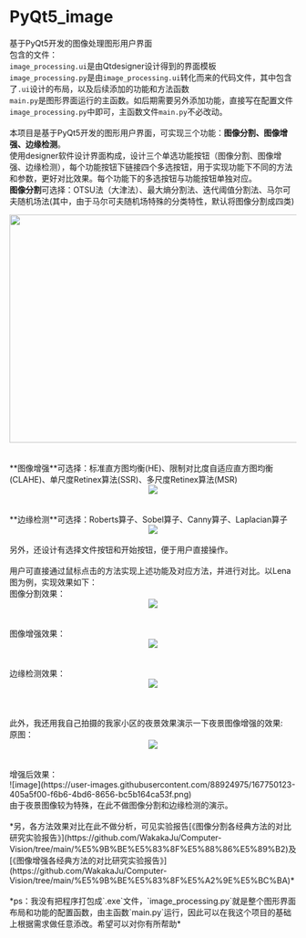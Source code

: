 # PyQt5_image
基于PyQt5开发的图像处理图形用户界面</br>
包含的文件：</br>
`image_processing.ui`是由Qtdesigner设计得到的界面模板</br>
`image_processing.py`是由`image_processing.ui`转化而来的代码文件，其中包含了`.ui`设计的布局，以及后续添加的功能和方法函数</br>
`main.py`是图形界面运行的主函数。如后期需要另外添加功能，直接写在配置文件`image_processing.py`中即可，主函数文件`main.py`不必改动。</br>
</br>
本项目是基于PyQt5开发的图形用户界面，可实现三个功能：**图像分割、图像增强、边缘检测**。</br>
使用designer软件设计界面构成，设计三个单选功能按钮（图像分割、图像增强、边缘检测），每个功能按钮下链接四个多选按钮，用于实现功能下不同的方法和参数，更好对比效果。每个功能下的多选按钮与功能按钮单独对应。</br>
**图像分割**可选择：OTSU法（大津法）、最大熵分割法、迭代阈值分割法、马尔可夫随机场法(其中，由于马尔可夫随机场特殊的分类特性，默认将图像分割成四类)</br>
<div align=center><img src="https://github.com/WakakaJu/pictures/blob/main/PyQt5/img_pro1.png" width="600" height="400"/></div></br></br>
**图像增强**可选择：标准直方图均衡(HE)、限制对比度自适应直方图均衡(CLAHE)、单尺度Retinex算法(SSR)、多尺度Retinex算法(MSR) </br>
<div align=center><img src="https://github.com/WakakaJu/pictures/blob/main/PyQt5/img_pro2.png"/></div></br></br>
**边缘检测**可选择：Roberts算子、Sobel算子、Canny算子、Laplacian算子</br>
<div align=center><img src="https://github.com/WakakaJu/pictures/blob/main/PyQt5/img_pro3.png"/></div></br>
另外，还设计有选择文件按钮和开始按钮，便于用户直接操作。</br>
</br>
用户可直接通过鼠标点击的方法实现上述功能及对应方法，并进行对比。以Lena图为例，实现效果如下：</br>
图像分割效果：</br>
<div align=center><img src="https://github.com/WakakaJu/pictures/blob/main/PyQt5/img_pro4.png"/></div></br></br>
图像增强效果：</br>
<div align=center><img src="https://github.com/WakakaJu/pictures/blob/main/PyQt5/img_pro5.png"/></div></br></br>
边缘检测效果：</br>
<div align=center><img src="https://github.com/WakakaJu/pictures/blob/main/PyQt5/img_pro6.png"/></div></br></br>
</br>
此外，我还用我自己拍摄的我家小区的夜景效果演示一下夜景图像增强的效果:</br>
原图：</br>
<div align=center><img src="https://github.com/WakakaJu/pictures/blob/main/PyQt5/img_pro7.png"/></div></br></br>
增强后效果：</br>
![image](https://user-images.githubusercontent.com/88924975/167750123-405a5f00-f6b6-4bd6-8656-bc5b164ca53f.png)</br>
由于夜景图像较为特殊，在此不做图像分割和边缘检测的演示。</br></br>
*另，各方法效果对比在此不做分析，可见实验报告[《图像分割各经典方法的对比研究实验报告》](https://github.com/WakakaJu/Computer-Vision/tree/main/%E5%9B%BE%E5%83%8F%E5%88%86%E5%89%B2)及[《图像增强各经典方法的对比研究实验报告》](https://github.com/WakakaJu/Computer-Vision/tree/main/%E5%9B%BE%E5%83%8F%E5%A2%9E%E5%BC%BA)*</br></br>
*ps：我没有把程序打包成`.exe`文件，`image_processing.py`就是整个图形界面布局和功能的配置函数，由主函数`main.py`运行，因此可以在我这个项目的基础上根据需求做任意添改。希望可以对你有所帮助*</br>
</br>
</br>
</br>
